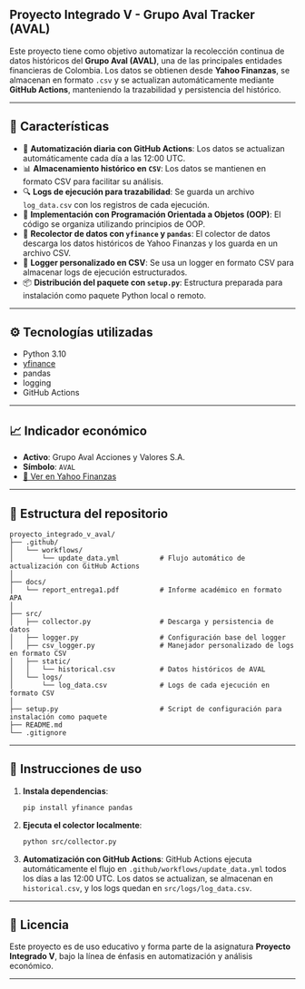 ## Proyecto Integrado V - Grupo Aval Tracker (AVAL)

Este proyecto tiene como objetivo automatizar la recolección continua de datos históricos del **Grupo Aval (AVAL)**, 
una de las principales entidades financieras de Colombia. Los datos se obtienen desde **Yahoo Finanzas**, se almacenan 
en formato `.csv` y se actualizan automáticamente mediante **GitHub Actions**, manteniendo la trazabilidad y 
persistencia del histórico.

---

## 📌 Características

* 🔄 **Automatización diaria con GitHub Actions**: Los datos se actualizan automáticamente cada día a las 12:00 UTC.
* 📊 **Almacenamiento histórico en `CSV`**: Los datos se mantienen en formato CSV para facilitar su análisis.
* 🔍 **Logs de ejecución para trazabilidad**: Se guarda un archivo `log_data.csv` con los registros de cada ejecución.
* 🧱 **Implementación con Programación Orientada a Objetos (OOP)**: El código se organiza utilizando principios de OOP.
* 🧪 **Recolector de datos con `yfinance` y `pandas`**: El colector de datos descarga los datos históricos de Yahoo Finanzas y los guarda en un archivo CSV.
* 🧾 **Logger personalizado en CSV**: Se usa un logger en formato CSV para almacenar logs de ejecución estructurados.
* 📦 **Distribución del paquete con `setup.py`**: Estructura preparada para instalación como paquete Python local o remoto.

---

## ⚙️ Tecnologías utilizadas

* Python 3.10
* [yfinance](https://pypi.org/project/yfinance/)
* pandas
* logging
* GitHub Actions

---

## 📈 Indicador económico

* **Activo**: Grupo Aval Acciones y Valores S.A.
* **Símbolo**: `AVAL`
* [🔗 Ver en Yahoo Finanzas](https://es-us.finanzas.yahoo.com/quote/AVAL/)

---

## 📁 Estructura del repositorio

```
proyecto_integrado_v_aval/
├── .github/
│   └── workflows/
│       └── update_data.yml          # Flujo automático de actualización con GitHub Actions
│
├── docs/
│   └── report_entrega1.pdf          # Informe académico en formato APA
│
├── src/
│   ├── collector.py                 # Descarga y persistencia de datos
│   ├── logger.py                    # Configuración base del logger
│   ├── csv_logger.py                # Manejador personalizado de logs en formato CSV
│   ├── static/
│   │   └── historical.csv           # Datos históricos de AVAL
│   └── logs/
│       └── log_data.csv             # Logs de cada ejecución en formato CSV
│
├── setup.py                         # Script de configuración para instalación como paquete
├── README.md
└── .gitignore
```

---

## 🚀 Instrucciones de uso

1. **Instala dependencias**:

   ```bash
   pip install yfinance pandas
   ```

2. **Ejecuta el colector localmente**:

   ```bash
   python src/collector.py
   ```

3. **Automatización con GitHub Actions**:
   GitHub Actions ejecuta automáticamente el flujo en `.github/workflows/update_data.yml` todos los días a las 12:00 UTC.
   Los datos se actualizan, se almacenan en `historical.csv`, y los logs quedan en `src/logs/log_data.csv`.

---

## 📄 Licencia

Este proyecto es de uso educativo y forma parte de la asignatura **Proyecto Integrado V**, 
bajo la línea de énfasis en automatización y análisis económico.

---